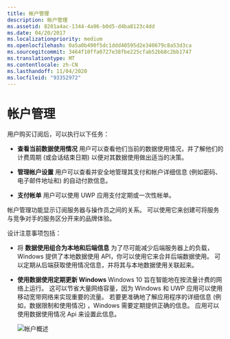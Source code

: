 ```yaml
---
title: 帐户管理
description: 帐户管理
ms.assetid: 8201a4ac-1344-4a96-b0d5-d4ba8123c4dd
ms.date: 04/20/2017
ms.localizationpriority: medium
ms.openlocfilehash: 0a5a0b490f5dc1ddd40595d2e340679c8a53d3ca
ms.sourcegitcommit: 3464f10ffa0727e38fbe225cfab52bb8c2bb1747
ms.translationtype: MT
ms.contentlocale: zh-CN
ms.lasthandoff: 11/04/2020
ms.locfileid: "93352972"
---
```

# <a name="account-management"></a>帐户管理


用户购买订阅后，可以执行以下任务：

-   **查看当前数据使用情况** 用户可以查看他们当前的数据使用情况，并了解他们的计费周期 (或会话结束日期) 以便对其数据使用做出适当的决策。

-   **管理帐户设置** 用户可以查看并安全地管理其支付和帐户详细信息 (例如密码、电子邮件地址和) 的自动付款信息。

-   **支付帐单** 用户可以使用 UWP 应用支付定期或一次性帐单。

帐户管理功能显示订阅服务器与操作员之间的关系。 可以使用它来创建可将服务与竞争对手的服务区分开来的品牌体验。

设计注意事项包括：

-   将 **数据使用组合为本地和后端信息** 为了尽可能减少后端服务器上的负载，Windows 提供了本地数据使用 API，你可以使用它来合并后端数据使用。 可以定期从后端获取使用情况信息，并将其与本地数据使用关联起来。

-   **使用数据使用定期更新 Windows** Windows 10 旨在智能地在按流量计费的网络上运行。 这可以节省大量网络容量，因为 Windows 和 UWP 应用可以使用移动宽带网络来实现重要的流量。 若要更准确地了解应用程序的详细信息 (例如，数据限制和使用情况) ，Windows 需要定期提供正确的信息。 应用可以使用数据使用情况 Api 来设置此信息。

    ![帐户概述](images/mb-fig2-accountoverview.png)



